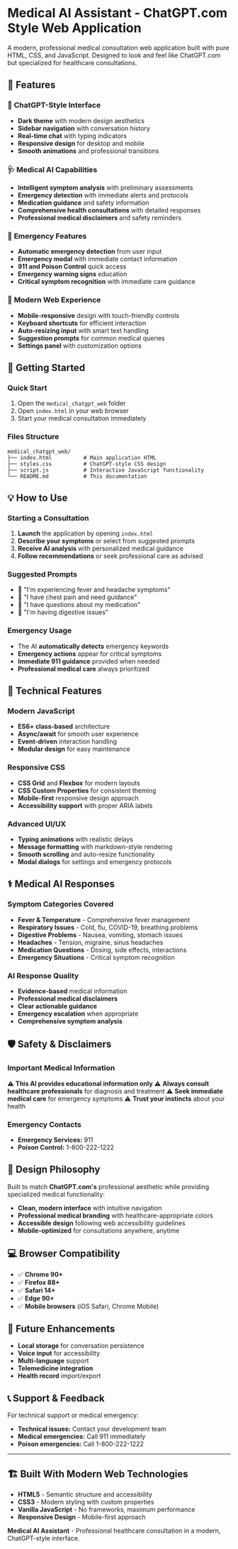 # Medical AI Assistant - ChatGPT.com Style Web Application

A modern, professional medical consultation web application built with pure HTML, CSS, and JavaScript. Designed to look and feel like ChatGPT.com but specialized for healthcare consultations.

## 🏥 Features

### 💬 **ChatGPT-Style Interface**
- **Dark theme** with modern design aesthetics
- **Sidebar navigation** with conversation history
- **Real-time chat** with typing indicators
- **Responsive design** for desktop and mobile
- **Smooth animations** and professional transitions

### 🩺 **Medical AI Capabilities**
- **Intelligent symptom analysis** with preliminary assessments
- **Emergency detection** with immediate alerts and protocols
- **Medication guidance** and safety information
- **Comprehensive health consultations** with detailed responses
- **Professional medical disclaimers** and safety reminders

### 🚨 **Emergency Features**
- **Automatic emergency detection** from user input
- **Emergency modal** with immediate contact information
- **911 and Poison Control** quick access
- **Emergency warning signs** education
- **Critical symptom recognition** with immediate care guidance

### 📱 **Modern Web Experience**
- **Mobile-responsive** design with touch-friendly controls
- **Keyboard shortcuts** for efficient interaction
- **Auto-resizing input** with smart text handling
- **Suggestion prompts** for common medical queries
- **Settings panel** with customization options

## 🚀 Getting Started

### **Quick Start**
1. Open the `medical_chatgpt_web` folder
2. Open `index.html` in your web browser
3. Start your medical consultation immediately

### **Files Structure**
```
medical_chatgpt_web/
├── index.html          # Main application HTML
├── styles.css          # ChatGPT-style CSS design
├── script.js           # Interactive JavaScript functionality
└── README.md           # This documentation
```

## 💡 **How to Use**

### **Starting a Consultation**
1. **Launch** the application by opening `index.html`
2. **Describe your symptoms** or select from suggested prompts
3. **Receive AI analysis** with personalized medical guidance
4. **Follow recommendations** or seek professional care as advised

### **Suggested Prompts**
- 🤒 "I'm experiencing fever and headache symptoms"
- 💓 "I have chest pain and need guidance" 
- 💊 "I have questions about my medication"
- 🤢 "I'm having digestive issues"

### **Emergency Usage**
- The AI **automatically detects** emergency keywords
- **Emergency actions** appear for critical symptoms
- **Immediate 911 guidance** provided when needed
- **Professional medical care** always prioritized

## 🔧 **Technical Features**

### **Modern JavaScript**
- **ES6+ class-based** architecture
- **Async/await** for smooth user experience
- **Event-driven** interaction handling
- **Modular design** for easy maintenance

### **Responsive CSS**
- **CSS Grid** and **Flexbox** for modern layouts
- **CSS Custom Properties** for consistent theming
- **Mobile-first** responsive design approach
- **Accessibility support** with proper ARIA labels

### **Advanced UI/UX**
- **Typing animations** with realistic delays
- **Message formatting** with markdown-style rendering
- **Smooth scrolling** and auto-resize functionality
- **Modal dialogs** for settings and emergency protocols

## ⚕️ **Medical AI Responses**

### **Symptom Categories Covered**
- **Fever & Temperature** - Comprehensive fever management
- **Respiratory Issues** - Cold, flu, COVID-19, breathing problems
- **Digestive Problems** - Nausea, vomiting, stomach issues
- **Headaches** - Tension, migraine, sinus headaches
- **Medication Questions** - Dosing, side effects, interactions
- **Emergency Situations** - Critical symptom recognition

### **AI Response Quality**
- **Evidence-based** medical information
- **Professional medical disclaimers** 
- **Clear actionable guidance**
- **Emergency escalation** when appropriate
- **Comprehensive symptom analysis**

## 🛡️ **Safety & Disclaimers**

### **Important Medical Information**
⚠️ **This AI provides educational information only**
⚠️ **Always consult healthcare professionals** for diagnosis and treatment
⚠️ **Seek immediate medical care** for emergency symptoms
⚠️ **Trust your instincts** about your health

### **Emergency Contacts**
- **Emergency Services:** 911
- **Poison Control:** 1-800-222-1222

## 🎨 **Design Philosophy**

Built to match **ChatGPT.com's** professional aesthetic while providing specialized medical functionality:

- **Clean, modern interface** with intuitive navigation
- **Professional medical branding** with healthcare-appropriate colors
- **Accessible design** following web accessibility guidelines
- **Mobile-optimized** for consultations anywhere, anytime

## 💻 **Browser Compatibility**

- ✅ **Chrome 90+**
- ✅ **Firefox 88+** 
- ✅ **Safari 14+**
- ✅ **Edge 90+**
- ✅ **Mobile browsers** (iOS Safari, Chrome Mobile)

## 🔄 **Future Enhancements**

- **Local storage** for conversation persistence
- **Voice input** for accessibility
- **Multi-language** support
- **Telemedicine integration** 
- **Health record** import/export

## 📞 **Support & Feedback**

For technical support or medical emergency:
- **Technical issues:** Contact your development team
- **Medical emergencies:** Call 911 immediately
- **Poison emergencies:** Call 1-800-222-1222

---

## 🏗️ **Built With Modern Web Technologies**

- **HTML5** - Semantic structure and accessibility
- **CSS3** - Modern styling with custom properties
- **Vanilla JavaScript** - No frameworks, maximum performance
- **Responsive Design** - Mobile-first approach

**Medical AI Assistant** - Professional healthcare consultation in a modern, ChatGPT-style interface.